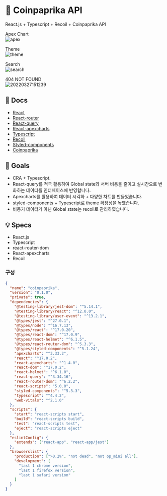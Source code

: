 # 🤑 Coinpaprika API  
  
React.js + Typescript + Recoil + Coinpaprika API  
  
Apex Chart  
![apex](https://user-images.githubusercontent.com/79053495/159847334-310af3a3-915f-4994-917c-3ea61f6102c9.gif)  
  
Theme  
![theme](https://user-images.githubusercontent.com/79053495/159847340-41349516-2db4-4e72-bdea-d2c80e109a46.gif)  
  
Search  
![search](https://user-images.githubusercontent.com/79053495/159847341-ef3346a3-9bba-4f10-a6c2-1d2ebeae4aa6.gif)  
  
404 NOT FOUND  
![20220327151239](https://user-images.githubusercontent.com/79053495/160269139-5a408a4a-6f91-45a4-8121-e62dd0219915.png)  
  
## 📖 Docs

- [React](https://reactjs.org/docs/getting-started.html)
- [React-router](https://reactrouter.com/)
- [React-query](https://react-query.tanstack.com/)
- [React-apexcharts](https://apexcharts.com/docs/react-charts/)
- [Typescript](https://www.typescriptlang.org/)
- [Recoil](https://recoiljs.org/ko/)
- [Styled-components](https://styled-components.com/)
- [Coinpaprika](https://api.coinpaprika.com/)

## 🎯 Goals

- CRA + Typescript.
- React-query를 적극 활용하여 Global state와 서버 비용을 줄이고 실시간으로 변화하는 데이터를 인터페이스에 반영합니다.
- Apexcharts를 활용하여 데이터 시각화 + 다양한 차트를 만들었습니다.
- styled-components + Typescript로 theme 확장성을 높였습니다.
- 비동기 데이터가 아닌 Global state는 recoil로 관리하였습니다.

## 💡 Specs

- React.js
- Typescript
- react-router-dom
- React-apexcharts
- Recoil

### 구성

```json
{
  "name": "coinpaprika",
  "version": "0.1.0",
  "private": true,
  "dependencies": {
    "@testing-library/jest-dom": "^5.14.1",
    "@testing-library/react": "^12.0.0",
    "@testing-library/user-event": "^13.2.1",
    "@types/jest": "^27.0.1",
    "@types/node": "^16.7.13",
    "@types/react": "^17.0.20",
    "@types/react-dom": "^17.0.9",
    "@types/react-helmet": "^6.1.5",
    "@types/react-router-dom": "^5.3.3",
    "@types/styled-components": "^5.1.24",
    "apexcharts": "^3.33.2",
    "react": "^17.0.2",
    "react-apexcharts": "^1.4.0",
    "react-dom": "^17.0.2",
    "react-helmet": "^6.1.0",
    "react-query": "^3.34.16",
    "react-router-dom": "^6.2.2",
    "react-scripts": "5.0.0",
    "styled-components": "^5.3.3",
    "typescript": "^4.4.2",
    "web-vitals": "^2.1.0"
  },
  "scripts": {
    "start": "react-scripts start",
    "build": "react-scripts build",
    "test": "react-scripts test",
    "eject": "react-scripts eject"
  },
  "eslintConfig": {
    "extends": ["react-app", "react-app/jest"]
  },
  "browserslist": {
    "production": [">0.2%", "not dead", "not op_mini all"],
    "development": [
      "last 1 chrome version",
      "last 1 firefox version",
      "last 1 safari version"
    ]
  }
}
```
